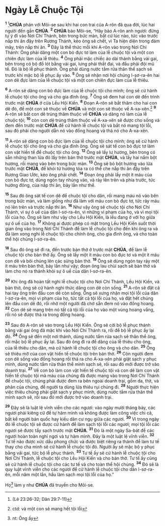 # Ngày Lễ Chuộc Tội

<sup><b>1</b></sup> [^1@-974fdf28-8716-47a9-9a61-744b17646bb1]**CHÚA** phán với Môi-se sau khi hai con trai của A-rôn đã qua đời, lúc hai người đến gần **CHÚA**. <sup><b>2</b></sup> **CHÚA** bảo Môi-se, “Hãy bảo A-rôn anh ngươi: đừng tự ý đi vào Nơi Chí Thánh, bên trong bức màn, bất cứ lúc nào, tức vào trước nắp thi ân đậy trên Rương Thánh, kẻo ông sẽ chết, vì Ta hiện diện trong đám mây, trên nắp thi ân. <sup><b>3</b></sup> Đây là thể thức mỗi khi A-rôn vào trong Nơi Chí Thánh: Ông phải dâng một con bò đực tơ làm của lễ chuộc tội và một con chiên đực làm của lễ thiêu. <sup><b>4</b></sup> Ông phải mặc chiếc áo dài thánh bằng vải gai, bên trong có bộ đồ lót bằng vải gai, lưng phải thắt đai, và đầu phải đội mũ tế. Đó là bộ lễ phục thánh. Ông phải dùng nước tắm rửa thân thể sạch sẽ trước khi mặc bộ lễ phục ấy vào. <sup><b>5</b></sup> Ông sẽ nhận nơi hội chúng I-sơ-ra-ên hai con dê đực làm của lễ chuộc tội và một con chiên đực làm của lễ thiêu.

<sup><b>6</b></sup> A-rôn sẽ dâng con bò đực làm của lễ chuộc tội cho mình; ông sẽ cử hành lễ chuộc tội cho ông và cho gia đình ông. <sup><b>7</b></sup> Ông sẽ đem hai con dê đến trình trước mặt **CHÚA** ở cửa Lều Hội Kiến. <sup><b>8</b></sup> Đoạn A-rôn sẽ bắt thăm cho hai con dê đó, để một con sẽ thuộc về **CHÚA** và một con sẽ thuộc về A-xa-xên.[^1-974fdf28-8716-47a9-9a61-744b17646bb1] <sup><b>9</b></sup> A-rôn sẽ bắt con dê trúng thăm thuộc về **CHÚA** và dâng nó làm của lễ chuộc tội; <sup><b>10</b></sup> còn con dê trúng thăm thuộc về A-xa-xên sẽ được cho sống và đem đến trước mặt **CHÚA** để cử hành lễ chuộc tội và bắt nó mang tội lỗi, sau đó phải cho người dẫn nó vào đồng hoang và thả nó cho A-xa-xên.

<sup><b>11</b></sup> A-rôn sẽ dâng con bò đực làm của lễ chuộc tội cho mình; ông sẽ cử hành lễ chuộc tội cho ông và cho gia đình ông. Ông sẽ sát tế con bò đực tơ làm con vật hiến tế để chuộc tội cho ông. <sup><b>12</b></sup> Ông sẽ lấy lư hương, bên trong có sẵn những than lửa đỏ lấy trên bàn thờ trước mặt **CHÚA**, và lấy hai nắm bột hương, rồi mang vào bên trong bức màn. <sup><b>13</b></sup> Ông sẽ bỏ bột hương vào lửa trước mặt **CHÚA**, để khói từ hương tỏa ra có thể che nắp thi ân đậy trên Rương Giao Ước, kẻo ông phải chết. <sup><b>14</b></sup> Đoạn ông phải lấy một ít máu của con bò đực tơ, dùng ngón tay nhúng vào, và rảy lên trên và phía trước, tức hướng đông, của nắp thi ân, bảy lần như thế.

<sup><b>15</b></sup> Sau đó ông sát tế con dê để chuộc tội cho dân, rồi mang máu nó vào bên trong bức màn, và làm giống như đã làm với máu con bò đực tơ, tức rảy máu nó lên trên và trước nắp thi ân. <sup><b>16</b></sup> Như vậy ông sẽ chuộc tội cho Nơi Chí Thánh, vì sự ô uế của dân I-sơ-ra-ên, vì những vi phạm của họ, và vì mọi tội lỗi của họ. Ông sẽ làm như vậy cho Lều Hội Kiến, là lều đang ở với họ giữa sự ô uế của họ. <sup><b>17</b></sup> Không ai được phép có mặt trong Lều Hội Kiến suốt thời gian ông vào trong Nơi Chí Thánh để làm lễ chuộc tội cho đến khi ông ra và đã làm xong nghi lễ chuộc tội cho chính ông, cho gia đình ông, và cho toàn thể hội chúng I-sơ-ra-ên.

<sup><b>18</b></sup> Sau đó ông sẽ đi ra, đến trước bàn thờ ở trước mặt **CHÚA**, để làm lễ chuộc tội cho bàn thờ ấy. Ông sẽ lấy một ít máu con bò đực tơ và một ít máu con dê và bôi chúng lên các sừng bàn thờ. <sup><b>19</b></sup> Ông sẽ dùng ngón tay rảy một ít máu trên bàn thờ, bảy lần như vậy; đoạn ông lau chùi sạch sẽ bàn thờ và làm cho nó ra thánh khỏi sự ô uế của dân I-sơ-ra-ên.

<sup><b>20</b></sup> Khi ông đã hoàn tất nghi lễ chuộc tội cho Nơi Chí Thánh, Lều Hội Kiến, và bàn thờ, ông sẽ cử hành nghi thức dâng con dê còn sống. <sup><b>21</b></sup> A-rôn sẽ đặt cả hai tay ông trên đầu con dê còn sống. Ông sẽ xưng nhận mọi tội lỗi của dân I-sơ-ra-ên, mọi vi phạm của họ, tức tất cả tội lỗi của họ, và đặt hết chúng lên đầu con dê đó, rồi nhờ một người đã chờ sẵn đem nó vào đồng hoang. <sup><b>22</b></sup> Con dê sẽ mang trên nó tất cả tội lỗi của họ vào một vùng hoang vắng, rồi nó sẽ được thả ra trong đồng hoang.

<sup><b>23</b></sup> Sau đó A-rôn sẽ vào trong Lều Hội Kiến. Ông sẽ cởi bộ lễ phục thánh bằng vải gai ông đã mặc khi vào Nơi Chí Thánh ra, rồi để bộ lễ phục ấy lại đó. <sup><b>24</b></sup> Ông sẽ đến một nơi thánh, dùng nước tắm rửa sạch sẽ thân thể ông, rồi mặc bộ lễ phục ấy lại. Sau đó ông đi ra để dâng của lễ thiêu cho ông, của lễ thiêu cho dân, mà cử hành lễ chuộc tội cho ông và cho dân. <sup><b>25</b></sup> Ông sẽ thiêu mỡ của con vật hiến tế chuộc tội trên bàn thờ. <sup><b>26</b></sup> Còn người đem con dê sống vào đồng hoang rồi thả ra cho A-xa-xên phải giặt sạch y phục mình, dùng nước tắm rửa thân thể mình sạch sẽ, rồi sau đó mới được trở vào doanh trại. <sup><b>27</b></sup> Về con bò làm con vật hiến tế chuộc tội và con dê làm con vật hiến tế chuộc tội mà máu của chúng đã được mang vào trong Nơi Chí Thánh để chuộc tội, chúng phải được đem ra bên ngoài doanh trại, gồm da, thịt, và phân của chúng, để người ta dùng lửa thiêu rụi chúng đi. <sup><b>28</b></sup> Người thực hiện việc thiêu chúng phải giặt sạch y phục mình, dùng nước tắm rửa thân thể mình sạch sẽ, rồi sau đó mới được trở vào doanh trại.

<sup><b>29</b></sup> Đây sẽ là luật lệ vĩnh viễn cho các ngươi: vào ngày mười tháng bảy, các ngươi phải kiêng cữ để tự hãm mình và không được làm công việc chi cả, bất kể người bản quốc hay kiều dân cư ngụ giữa các ngươi. <sup><b>30</b></sup> Vì trong ngày đó lễ chuộc tội sẽ được cử hành để làm sạch tội lỗi các ngươi; mọi tội lỗi các ngươi sẽ được tẩy sạch trước mặt **CHÚA**. <sup><b>31</b></sup> Đó là một ngày Sa-bát để các ngươi hoàn toàn nghỉ ngơi và tự hãm mình. Đây là một luật lệ vĩnh viễn. <sup><b>32</b></sup> Tư tế nào được xức dầu phong chức và được biệt riêng ra thánh để làm tư tế thay cho cha mình sẽ cử hành lễ chuộc tội đó. Người ấy sẽ mặc bộ y phục bằng vải gai, tức bộ lễ phục thánh. <sup><b>33</b></sup> Tư tế ấy sẽ cử hành lễ chuộc tội cho Nơi Chí Thánh, lễ chuộc tội cho Lều Hội Kiến và cho bàn thờ. Tư tế ấy cũng sẽ cử hành lễ chuộc tội cho các tư tế và cho toàn thể hội chúng. <sup><b>34</b></sup> Đó sẽ là quy luật vĩnh viễn cho các ngươi để cử hành lễ chuộc tội cho dân I-sơ-ra-ên, mỗi năm một lần, hầu làm sạch mọi tội lỗi của họ.”

Họ[^2-974fdf28-8716-47a9-9a61-744b17646bb1] làm y như **CHÚA** đã truyền cho Môi-se.

[^1-974fdf28-8716-47a9-9a61-744b17646bb1]: ctd: và một con sẽ mang hết tội lỗi

[^2-974fdf28-8716-47a9-9a61-744b17646bb1]: nt: Ông ấy

[^1@-974fdf28-8716-47a9-9a61-744b17646bb1]: (Lê 23:26-32; Dân 29:7-11)
